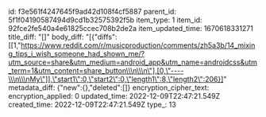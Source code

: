 id: f3e561f4247645f9ad42d108f4cf5887
parent_id: 5f1f04190587494d9cd1b32575392f5b
item_type: 1
item_id: 92fce2fe540a4e61825ccec708b2de2a
item_updated_time: 1670618331271
title_diff: "[]"
body_diff: "[{\"diffs\":[[1,\"https://www.reddit.com/r/musicproduction/comments/zh5a3b/14_mixing_tips_i_wish_someone_had_shown_me/?utm_source=share&utm_medium=android_app&utm_name=androidcss&utm_term=1&utm_content=share_button\\\n\\\n\"],[0,\"----\\\n\\\nMy\"]],\"start1\":0,\"start2\":0,\"length1\":8,\"length2\":206}]"
metadata_diff: {"new":{},"deleted":[]}
encryption_cipher_text: 
encryption_applied: 0
updated_time: 2022-12-09T22:47:21.549Z
created_time: 2022-12-09T22:47:21.549Z
type_: 13